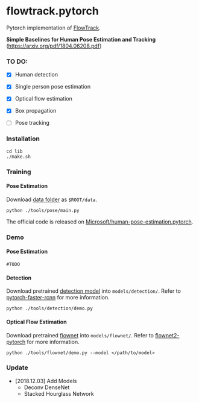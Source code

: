 # flowtrack.pytorch
Pytorch implementation of [FlowTrack](https://arxiv.org/pdf/1804.06208.pdf).

**Simple Baselines for Human Pose Estimation and Tracking** (https://arxiv.org/pdf/1804.06208.pdf)



### TO DO:

- [x] Human detection
- [x] Single person pose estimation
- [x] Optical flow estimation
- [x] Box propagation
- [ ] Pose tracking




### Installation

```shell
cd lib
./make.sh
```



### Training

#### Pose Estimation

Download [data folder](https://drive.google.com/drive/folders/1RqsY3ONtYlxQfLg2acJm36qTtqvHDCik?usp=sharing) as `$ROOT/data`. 

```shell
python ./tools/pose/main.py
```

The official code is released on [Microsoft/human-pose-estimation.pytorch](https://github.com/simochen/flowtrack.pytorch/issues/url).

### 

### Demo

#### Pose Estimation

`#TODO`

#### Detection

Download pretrained [detection model](https://drive.google.com/file/d/18PKsPqSBx7C940zz95siAKiI_6aSE5hO/view?usp=sharing) into `models/detection/`. Refer to [pytorch-faster-rcnn](https://github.com/ruotianluo/pytorch-faster-rcnn) for more information.

```shell
python ./tools/detection/demo.py
```

#### 

#### Optical Flow Estimation

Download pretrained [flownet](https://drive.google.com/file/d/17d0x6q3FZZCfHMz7vND8E78WIZreqito/view?usp=sharing) into `models/flownet/`. Refer to [flownet2-pytorch](https://github.com/NVIDIA/flownet2-pytorch) for more information.

```shell
python ./tools/flownet/demo.py --model </path/to/model>
```



### Update

- \[2018.12.03\] Add Models
  - Deconv DenseNet
  - Stacked Hourglass Network